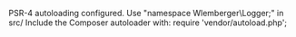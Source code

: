 PSR-4 autoloading configured. Use "namespace Wlemberger\Logger;" in src/
Include the Composer autoloader with: require 'vendor/autoload.php';
